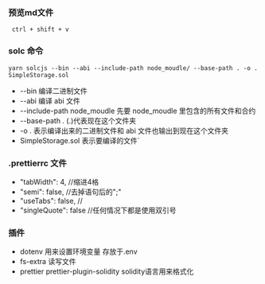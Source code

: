 ### 预览md文件

` ctrl + shift + v`

### solc 命令

`yarn solcjs --bin --abi --include-path node_moudle/ --base-path . -o . SimpleStorage.sol`

-   --bin 编译二进制文件
-   --abi 编译 abi 文件
-   --include-path node_moudle 先要 node_moudle 里包含的所有文件和合约
-   --base-path . (.)代表现在这个文件夹
-   -o . 表示编译出来的二进制文件和 abi 文件也输出到现在这个文件夹
-   SimpleStorage.sol 表示要编译的文件`

### .prettierrc 文件

-   "tabWidth": 4, //缩进4格
-   "semi": false, //去掉语句后的";"
-   "useTabs": false, //
-   "singleQuote": false //任何情况下都是使用双引号

### 插件

-   dotenv 用来设置环境变量 存放于.env
-   fs-extra 读写文件
-   prettier prettier-plugin-solidity solidity语言用来格式化

